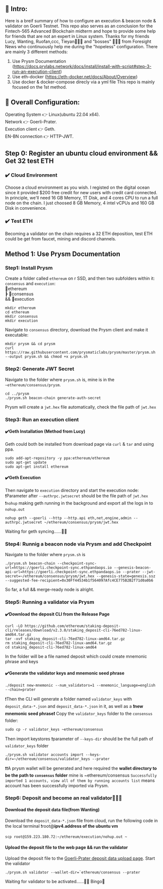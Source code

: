 ## 📝 Intro:
Here is a breif summary of how to configure an execution & beacon node & validator on Goerli Testnet. This repo also serves as an conclusion for the Fintech-565 Advanced Blockchain midterm and hope to provide some help for friends that are not an expert in Linux system. Thanks for my friends Lucy, Wanting, Ruofan,ccc, Tieyan🧙🏻‍♀️ and "bosses" 👨🏻‍⚖️ from Foresight News who continuously help me during the "hopeless" configuration.
There are mainly 3 different methods:
1. Use Prysm Documentation
(https://docs.prylabs.network/docs/install/install-with-script#step-3-run-an-execution-client)
2. Use eth-docker
(https://eth-docker.net/docs/About/Overview)
3. Use docker & docker-compose direcly via a yml file
This repo is mainly focused on the 1st method.

## 🔎 Overall Configuration:
Operating System 👉 Linux(ubuntu 22.04 x64).   
Network 👉 Goerli-Prater.  
Execution client 👉 Geth.  
EN-BN connection 👉 HTTP-JWT. 				

## Step 0: Register an ubuntu cloud environment && Get 32 test ETH
### ✔️ Cloud Environment
Choose a cloud environment as you wish. I registed on the digital ocean since it provided $200 free credit for new users with credit card connected. In principle, we'll need 16 GB Memory, 1T Disk, and 4 cores CPU to run a full node on the chain. I just choosed 8 GB Memory, 4 intel vCPUs and 160 GB Disk in convenience.
### ✔️ Test ETH
Becoming a validator on the chain requires a 32 ETH deposition, test ETH could be get from faucet, mining and discord channels.

## Method 1: Use Prysm Documentation
### Step1: Install Prysm
Create a folder called `ethereum` on r SSD, and then two subfolders within it: `consensus` and `execution`:  
📂ethereum		
┣ 📂consensus		
&& 📂execution		

```
mkdir ethereum
cd ethereum
mkdir consensus
mkdir execution
```
Navigate to `consensus` directory, download the Prysm client and make it executable:
```
mkdir prysm && cd prysm
curl https://raw.githubusercontent.com/prysmaticlabs/prysm/master/prysm.sh --output prysm.sh && chmod +x prysm.sh
```
### Step2: Generate JWT Secret
Navigate to the folder where `prysm.sh` is, mine is in the `~ethereum/consensus/prysm`.

```
cd ../prysm
./prysm.sh beacon-chain generate-auth-secret
```

Prysm will create a `jwt.hex` file automatically, check the file path of `jwt.hex`

### Step3: Run an execution client
#### ✔️Geth Installation (Method from Lucy)
Geth could both be installed from download page via `curl` & `tar` and using ppa.

```
sudo add-apt-repository -y ppa:ethereum/ethereum
sudo apt-get update
sudo apt-get install ethereum
```

#### ✔️Geth Execution
Then navigate to `execution` directory and start the execution node:
❗️Parameter after `--authrpc.jwtsecret` should be the file path of `jwt.hex` 
❗️`nohup` making geth running in the background and export all the logs in to `nohup.out`

```
nohup geth --goerli --http --http.api eth,net,engine,admin --authrpc.jwtsecret ~/ethereum/consensus/prysm/jwt.hex 
```

Waiting for geth syncing......😶‍🌫️

### Step4: Runnig a beacon node via Prysm and add Checkpoint
Navigate to the folder where `prysm.sh` is

```
./prysm.sh beacon-chain --checkpoint-sync-url=https://goerli.checkpoint-sync.ethpandaops.io --genesis-beacon-api-url=https://goerli.checkpoint-sync.ethpandaops.io --prater --jwt-secret=~/ethereum/consensus/prysm/jwt.hex --genesis-state=genesis.ssz --suggested-fee-recipient=0x30Ff44534b1f564097Afc4CE775B2B2f71d0a0b6
```

So far, a full && merge-ready node is alright.

### Step5: Running a validator via Prysm
#### ✔️Download the deposit CLI from the Release Page

```
curl -LO https://github.com/ethereum/staking-deposit-cli/releases/download/v2.3.0/staking_deposit-cli-76ed782-linux-amd64.tar.gz
tar -xvf staking_deposit-cli-76ed782-linux-amd64.tar.gz
rm staking_deposit-cli-76ed782-linux-amd64.tar.gz
cd staking_deposit-cli-76ed782-linux-amd64
```

In the folder will be a file named deposit which could create mnemonic phrase and keys
#### ✔️Generate the validator keys and mnemonic seed phrase

```
./deposit new-mnemonic --num_validators=1 --mnemonic_language=english --chain=prater
```

❗️Then the CLI will generate a folder named `validator_keys` with `deposit_data-*.json` and `deposit_data-*.json` in it, as well as a **❗️new mnemonic seed phrase❗️**
Copy the `validator_keys` folder to the `consensus` folder:

```
sudo cp -r validator_keys ~ethereum/consensus
```

Then import keystores
❗️parameter of `--keys-dir` should be the full path of `validator_keys` folder
```
./prysm.sh validator accounts import --keys-dir=~/ethereum/consensus/validator_keys --prater
```
❗️❗️A prysm wallet will be generated and here required the **wallet directory to be the path to `consensus` folder** mine is ~ethereum/consensus
`Successfully imported 1 accounts, view all of them by running accounts list` means account has been successfully imported via Prysm.  


### Step6: Deposit and become an real validator🧙🏻‍♀️
#### Download the deposit data file(from Wanting)
Download the `deposit_data-*.json` file from cloud, run the following code in the local terminal 
❗️root@**ipv4.address of the ubuntu vm**
```
scp root@159.223.180.72:~/ethereum/execution/nohup.out ~
```
#### Upload the deposit file to the web page && run the validator
Upload the deposit file to the [Goerli-Prater deposit data upload page](https://goerli.launchpad.ethereum.org/en/overview). 
Start the validator
```
./prysm.sh validator --wallet-dir=`ethereum/consensus --prater
```
Waiting for validator to be activated......😶‍🌫️
Bingo🥳




